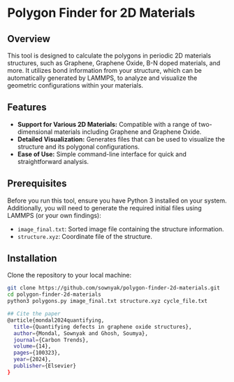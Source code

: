 # Polygon Finder for 2D Materials

## Overview
This tool is designed to calculate the polygons in periodic 2D materials structures, such as Graphene, Graphene Oxide, B-N doped materials, and more. It utilizes bond information from your structure, which can be automatically generated by LAMMPS, to analyze and visualize the geometric configurations within your materials.

## Features
- **Support for Various 2D Materials:** Compatible with a range of two-dimensional materials including Graphene and Graphene Oxide.
- **Detailed Visualization:** Generates files that can be used to visualize the structure and its polygonal configurations.
- **Ease of Use:** Simple command-line interface for quick and straightforward analysis.

## Prerequisites
Before you run this tool, ensure you have Python 3 installed on your system. Additionally, you will need to generate the required initial files using LAMMPS (or your own findings):

- `image_final.txt`: Sorted image file containing the structure information.
- `structure.xyz`: Coordinate file of the structure.

## Installation
Clone the repository to your local machine:
```bash
git clone https://github.com/sownyak/polygon-finder-2d-materials.git
cd polygon-finder-2d-materials
python3 polygons.py image_final.txt structure.xyz cycle_file.txt

## Cite the paper
@article{mondal2024quantifying,
  title={Quantifying defects in graphene oxide structures},
  author={Mondal, Sownyak and Ghosh, Soumya},
  journal={Carbon Trends},
  volume={14},
  pages={100323},
  year={2024},
  publisher={Elsevier}
}

